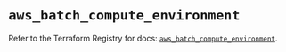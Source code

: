 # `aws_batch_compute_environment`

Refer to the Terraform Registry for docs: [`aws_batch_compute_environment`](https://registry.terraform.io/providers/hashicorp/aws/5.69.0/docs/resources/batch_compute_environment).
